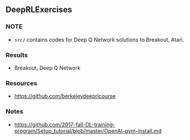 ## DeepRLExercises
### NOTE
- `src/` contains codes for Deep Q Network solutions to Breakout, Atari.

### Results
- Breakout, Deep Q Network

### Resources
- https://github.com/berkeleydeeprlcourse

### Notes
- https://github.com/2017-fall-DL-training-program/Setup_tutorial/blob/master/OpenAI-gym-install.md
